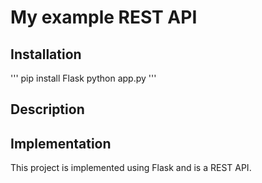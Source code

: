 # My example REST API

## Installation

'''
pip install Flask
python app.py
'''

## Description


## Implementation

This project is implemented using Flask and is a REST API. 


